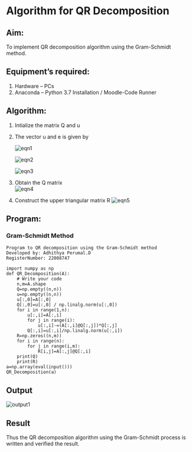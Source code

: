 # Algorithm for QR Decomposition

## Aim:
To implement QR decomposition algorithm using the Gram-Schmidt method.

## Equipment’s required:
1.	Hardware – PCs
2.	Anaconda – Python 3.7 Installation / Moodle-Code Runner

## Algorithm:
1.	Intialize the matrix Q and u
2.	The vector u and e is given by

    ![eqn1](./ex4.jpg)

    ![eqn2](./ex6.jpg)

    ![eqn3](./ex3.jpg)

3.	Obtain the Q matrix   
    ![eqn4](./ex1.jpg)
4.	Construct the upper triangular matrix R
    ![eqn5](./ex2.jpg)



## Program:
### Gram-Schmidt Method
``` 
Program to QR decomposition using the Gram-Schmidt method
Developed by: Adhithya Perumal.D
RegisterNumber: 22008747
```
```
import numpy as np
def QR_Decomposition(A):
    # Write your code 
    n,m=A.shape
    Q=np.empty((n,n))
    u=np.empty((n,n))
    u[:,0]=A[:,0]
    Q[:,0]=u[:,0] / np.linalg.norm(u[:,0])
    for i in range(1,n):
        u[:,i]=A[:,i]
        for j in range(i):
            u[:,i]-=(A[:,i]@Q[:,j])*Q[:,j]
        Q[:,i]=u[:,i]/np.linalg.norm(u[:,i])
    R=np.zeros((n,m))
    for i in range(n):
        for j in range(i,m):
            R[i,j]=A[:,j]@Q[:,i]
    print(Q)
    print(R)
a=np.array(eval(input()))
QR_Decomposition(a)
```

## Output
![output1](https://user-images.githubusercontent.com/118707079/215277382-ea689b4e-af05-4422-bf23-b95f8ffcc70f.png)


## Result
Thus the QR decomposition algorithm using the Gram-Schmidt process is written and verified the result.
